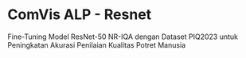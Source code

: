 # ComVis ALP - Resnet
Fine-Tuning Model ResNet-50 NR-IQA dengan Dataset PIQ2023 untuk Peningkatan Akurasi Penilaian Kualitas Potret Manusia
